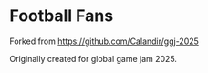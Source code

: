 # Football Fans

Forked from https://github.com/Calandir/ggj-2025

Originally created for global game jam 2025.
